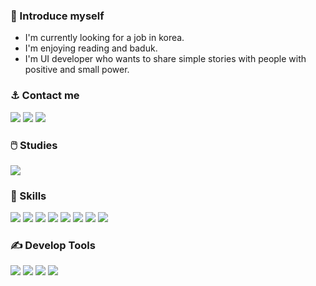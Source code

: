 ### 👋 Introduce myself
+ I'm currently looking for a job in korea.
+ I'm enjoying reading and baduk.
+ I'm UI developer who wants to share simple stories with people with positive and small power.

### ⚓ Contact me
<p>
  <a href="mailto:hcs1105@gmail.com" target="_blank"><img src="https://img.shields.io/badge/hcs1105@gmail.com-ea4335?style=flat-round&logo=Gmail&logoColor=fff"></a>
  <a href="https://www.linkedin.com/in/hcs1105" target="_blank"><img src="https://img.shields.io/badge/hcs1105-0a66C2?style=flat-round&logo=Linkedin&logoColor=fff"></a>
  <a href="https://www.facebook.com/changsu.han.18" target="_blank"><img src="https://img.shields.io/badge/hcs1105-00f?style=flat-round&logo=facebook&logoColor=fff"></a>
</p>

### 🖱️ Studies
<a href="https://codepen.io/hcs1105/collections/" target="_blank"><img src="https://img.shields.io/badge/https://codepen.io/hcs1105/collections-000?style=flat-round&logo=codepen&logoColor=fff"></a>

### 💪 Skills
<p>
  <img src="https://img.shields.io/badge/HTML5-3ddc84?style=flat-round&logo=html5&logoColor=fff">
  <img src="https://img.shields.io/badge/CSS3-000?style=flat-round&logo=css3&logoColor=fff">
  <img src="https://img.shields.io/badge/ECMAScript-ea4335?style=flat-round&logo=javascript&logoColor=fff">
  <img src="https://img.shields.io/badge/jQuery-000?style=flat-round&logo=jQuery&logoColor=fff">
  <img src="https://img.shields.io/badge/React-02569B?style=flat-round&logo=React&logoColor=fff">
  <img src="https://img.shields.io/badge/Node.js-393?style=flat-round&logo=Node.js&logoColor=fff">
  <img src="https://img.shields.io/badge/TypeScript-3178C6?style=flat-round&logo=TypeScript&logoColor=fff">
  <img src="https://img.shields.io/badge/PHP-393?style=flat-round&logo=php&logoColor=fff">
</p>

### ✍️ Develop Tools
<p>
  <img src="https://img.shields.io/badge/Git-000?style=flat-round&logo=Git&logoColor=fff">
  <img src="https://img.shields.io/badge/SourceTree-00f?style=flat-round&logo=sourcetree&logoColor=fff">
  <img src="https://img.shields.io/badge/Visual Studio Code-f05032?style=flat-round&logo=visualstudiocode&logoColor=fff">
  <img src="https://img.shields.io/badge/Eclipse-00f?style=flat-round&logo=eclipse&logoColor=fff">
</p>

<!--
**hcs1105/hcs1105** is a ✨ _special_ ✨ repository because its `README.md` (this file) appears on your GitHub profile.

Here are some ideas to get you started:

- 🔭 I’m currently working on ...
- 🌱 I’m currently learning ...
- 👯 I’m looking to collaborate on ...
- 🤔 I’m looking for help with ...
- 💬 Ask me about ...
- 📫 How to reach me: ...
- 😄 Pronouns: ...
- ⚡ Fun fact: ...
-->
